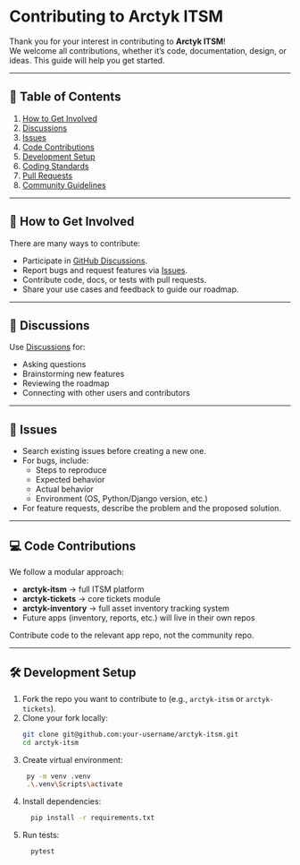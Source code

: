 # Contributing to Arctyk ITSM

Thank you for your interest in contributing to **Arctyk ITSM**!  
We welcome all contributions, whether it’s code, documentation, design, or ideas. This guide will help you get started.

---

## 📖 Table of Contents
1. [How to Get Involved](#-how-to-get-involved)
2. [Discussions](#-discussions)
3. [Issues](#-issues)
4. [Code Contributions](#-code-contributions)
5. [Development Setup](#-development-setup)
6. [Coding Standards](#-coding-standards)
7. [Pull Requests](#-pull-requests)
8. [Community Guidelines](#-community-guidelines)

---

## 🙌 How to Get Involved
There are many ways to contribute:
- Participate in [GitHub Discussions](https://github.com/Arctyk-ITSM/community/discussions).
- Report bugs and request features via [Issues](https://github.com/Arctyk-ITSM/arctyk-itsm/issues).
- Contribute code, docs, or tests with pull requests.
- Share your use cases and feedback to guide our roadmap.

---

## 💬 Discussions
Use [Discussions](https://github.com/Arctyk-ITSM/community/discussions) for:
- Asking questions
- Brainstorming new features
- Reviewing the roadmap
- Connecting with other users and contributors

---

## 🐛 Issues
- Search existing issues before creating a new one.  
- For bugs, include:
  - Steps to reproduce
  - Expected behavior
  - Actual behavior
  - Environment (OS, Python/Django version, etc.)
- For feature requests, describe the problem and the proposed solution.

---

## 💻 Code Contributions
We follow a modular approach:
- **arctyk-itsm** → full ITSM platform  
- **arctyk-tickets** → core tickets module
- **arctyk-inventory** → full asset inventory tracking system  
- Future apps (inventory, reports, etc.) will live in their own repos  

Contribute code to the relevant app repo, not the community repo.

---

## 🛠️ Development Setup
1. Fork the repo you want to contribute to (e.g., `arctyk-itsm` or `arctyk-tickets`).
2. Clone your fork locally:
   ```bash
   git clone git@github.com:your-username/arctyk-itsm.git
   cd arctyk-itsm
3. Create virtual environment:
    ```bash
     py -m venv .venv
     .\.venv\Scripts\activate
4. Install dependencies:
    ```bash
      pip install -r requirements.txt
5. Run tests:
    ```bash
      pytest
